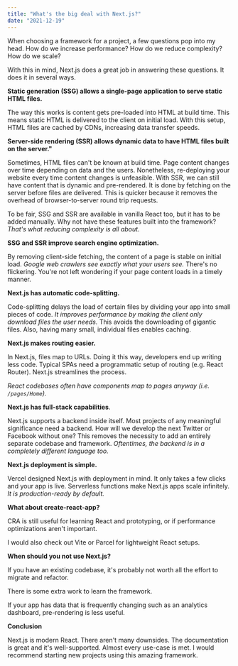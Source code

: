 ```yaml
---
title: "What's the big deal with Next.js?"
date: "2021-12-19"
---
```


When choosing a framework for a project, a few questions pop into my head. How do we increase performance? How do we reduce complexity? How do we scale?

With this in mind, Next.js does a great job in answering these questions. It does it in several ways.

**Static generation (SSG) allows a single-page application to serve static HTML files.**

The way this works is content gets pre-loaded into HTML at build time. This means static HTML is delivered to the client on initial load. With this setup, HTML files are cached by CDNs, increasing data transfer speeds.

**Server-side rendering (SSR) allows dynamic data to have HTML files built on the server."**

Sometimes, HTML files can't be known at build time. Page content changes over time depending on data and the users. Nonetheless, re-deploying your website every time content changes is unfeasible. With SSR, we can still have content that is dynamic and pre-rendered. It is done by fetching on the server before files are delivered. This is quicker because it removes the overhead of browser-to-server round trip requests.

To be fair, SSG and SSR are available in vanilla React too, but it has to be added manually. Why not have these features built into the framework? _That's what reducing complexity is all about._

**SSG and SSR improve search engine optimization.**

By removing client-side fetching, the content of a page is stable on initial load. _Google web crawlers see exactly what your users see._ There's no flickering. You're not left wondering if your page content loads in a timely manner.

**Next.js has automatic code-splitting.**

Code-splitting delays the load of certain files by dividing your app into small pieces of code. _It improves performance by making the client only download files the user needs._ This avoids the downloading of gigantic files. Also, having many small, individual files enables caching.

**Next.js makes routing easier.**

In Next.js, files map to URLs. Doing it this way, developers end up writing less code. Typical SPAs need a programmatic setup of routing (e.g. React Router). Next.js streamlines the process.

_React codebases often have components map to pages anyway (i.e. `/pages/Home`)._

**Next.js has full-stack capabilities**.

Next.js supports a backend inside itself. Most projects of any meaningful significance need a backend. How will we develop the next Twitter or Facebook without one? This removes the necessity to add an entirely separate codebase and framework. _Oftentimes, the backend is in a completely different language too._

**Next.js deployment is simple.**

Vercel designed Next.js with deployment in mind. It only takes a few clicks and your app is live. Serverless functions make Next.js apps scale infinitely. _It is production-ready by default._

**What about create-react-app?**

CRA is still useful for learning React and prototyping, or if performance optimizations aren't important.

I would also check out Vite or Parcel for lightweight React setups.

**When should you not use Next.js?**

If you have an existing codebase, it's probably not worth all the effort to migrate and refactor.

There is some extra work to learn the framework.

If your app has data that is frequently changing such as an analytics dashboard, pre-rendering is less useful.

**Conclusion**

Next.js is modern React. There aren't many downsides. The documentation is great and it's well-supported. Almost every use-case is met. I would recommend starting new projects using this amazing framework.
